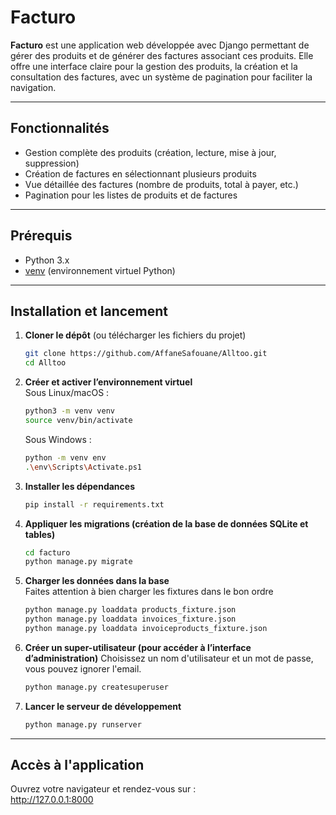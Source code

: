 # Facturo

**Facturo** est une application web développée avec Django permettant de gérer des produits et de générer des factures associant ces produits. Elle offre une interface claire pour la gestion des produits, la création et la consultation des factures, avec un système de pagination pour faciliter la navigation.

---

## Fonctionnalités

- Gestion complète des produits (création, lecture, mise à jour, suppression)  
- Création de factures en sélectionnant plusieurs produits  
- Vue détaillée des factures (nombre de produits, total à payer, etc.)  
- Pagination pour les listes de produits et de factures  

---

## Prérequis

- Python 3.x  
- [venv](https://docs.python.org/fr/3/library/venv.html) (environnement virtuel Python)  

---

## Installation et lancement

1. **Cloner le dépôt** (ou télécharger les fichiers du projet)  
   ```bash
   git clone https://github.com/AffaneSafouane/Alltoo.git
   cd Alltoo
   ```
2. **Créer et activer l’environnement virtuel**  
   Sous Linux/macOS :
      ```bash
      python3 -m venv venv
      source venv/bin/activate
      ```
   Sous Windows :
      ```bash
      python -m venv env
      .\env\Scripts\Activate.ps1
      ```
3. **Installer les dépendances**
   ```bash
   pip install -r requirements.txt
   ```
4. **Appliquer les migrations (création de la base de données SQLite et tables)**
   ```bash
   cd facturo
   python manage.py migrate
   ```
5. **Charger les données dans la base**  
   Faites attention à bien charger les fixtures dans le bon ordre
   ```bash
   python manage.py loaddata products_fixture.json
   python manage.py loaddata invoices_fixture.json
   python manage.py loaddata invoiceproducts_fixture.json
   ```
6. **Créer un super-utilisateur (pour accéder à l’interface d’administration)**
   Choisissez un nom d'utilisateur et un mot de passe, vous pouvez ignorer l'email.
   ```bash
   python manage.py createsuperuser
   ```
7. **Lancer le serveur de développement**
   ```bash
   python manage.py runserver
   ```
   
---

## Accès à l'application

Ouvrez votre navigateur et rendez-vous sur :  
http://127.0.0.1:8000
